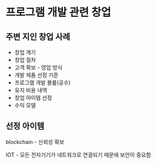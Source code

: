 # 프로그램 개발 관련 창업

## 주변 지인 창업 사례

- 창업 계기
- 창업 절차
- 고객 확보 - 영업 방식
- 개발 제품 선정 기준
- 프로그램 개발 볼륨(공수)
- 유지 비용 내역
- 창업 아이템 선정
- 수익 모델

## 선정 아이템

blockchain - 신뢰성 확보

IOT - 모든 전자기기가 네트워크로 연결되기 때문에 보안이 중요함
